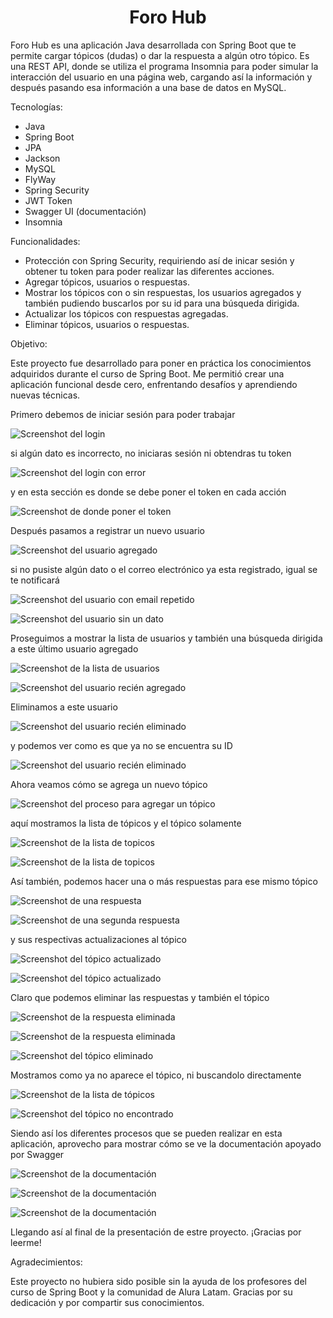 <h1 align="center"> Foro Hub </h1>
Foro Hub es una aplicación Java desarrollada con Spring Boot que te permite cargar tópicos (dudas) o dar la respuesta a algún otro tópico. Es una REST API, donde se utiliza el programa Insomnia para poder simular la interacción del usuario en una página web, cargando así la información y después pasando esa información a una base de datos en MySQL.

Tecnologías:

- Java
- Spring Boot
- JPA
- Jackson
- MySQL
- FlyWay
- Spring Security
- JWT Token
- Swagger UI (documentación)
- Insomnia

Funcionalidades:

- Protección con Spring Security, requiriendo así de inicar sesión y obtener tu token para poder realizar las diferentes acciones.
- Agregar tópicos, usuarios o respuestas.
- Mostrar los tópicos con o sin respuestas, los usuarios agregados y también pudiendo buscarlos por su id para una búsqueda dirigida.
- Actualizar los tópicos con respuestas agregadas.
- Eliminar tópicos, usuarios o respuestas.

Objetivo:

Este proyecto fue desarrollado para poner en práctica los conocimientos adquiridos durante el curso de Spring Boot. Me permitió crear una aplicación funcional desde cero, enfrentando desafíos y aprendiendo nuevas técnicas.

Primero debemos de iniciar sesión para poder trabajar

![Screenshot del login](https://github.com/Gasca78/Foro-Hub/blob/main/login_correcto.png)

si algún dato es incorrecto, no iniciaras sesión ni obtendras tu token

![Screenshot del login con error](https://github.com/Gasca78/Foro-Hub/blob/main/login_incorrecto.png)

y en esta sección es donde se debe poner el token en cada acción

![Screenshot de donde poner el token](https://github.com/Gasca78/Foro-Hub/blob/main/poner_token.png)

Después pasamos a registrar un nuevo usuario

![Screenshot del usuario agregado](https://github.com/Gasca78/Foro-Hub/blob/main/agregar_usuario.png)

si no pusiste algún dato o el correo electrónico ya esta registrado, igual se te notificará

![Screenshot del usuario con email repetido](https://github.com/Gasca78/Foro-Hub/blob/main/agregar_usuario_repetido.png)

![Screenshot del usuario sin un dato](https://github.com/Gasca78/Foro-Hub/blob/main/agregar_usuario_falta_dato.png)

Proseguimos a mostrar la lista de usuarios y también una búsqueda dirigida a este último usuario agregado

![Screenshot de la lista de usuarios](https://github.com/Gasca78/Foro-Hub/blob/main/listar_usuarios.png)

![Screenshot del usuario recién agregado](https://github.com/Gasca78/Foro-Hub/blob/main/lista_usuario_id.png)

Eliminamos a este usuario

![Screenshot del usuario recién eliminado](https://github.com/Gasca78/Foro-Hub/blob/main/eliminar_usuario.png)

y podemos ver como es que ya no se encuentra su ID

![Screenshot del usuario recién eliminado](https://github.com/Gasca78/Foro-Hub/blob/main/listar_usuarios_inexistente.png)

Ahora veamos cómo se agrega un nuevo tópico

![Screenshot del proceso para agregar un tópico](https://github.com/Gasca78/Foro-Hub/blob/main/agregar_topico.png)

aquí mostramos la lista de tópicos y el tópico solamente

![Screenshot de la lista de topicos](https://github.com/Gasca78/Foro-Hub/blob/main/listar_topicos.png)

![Screenshot de la lista de topicos](https://github.com/Gasca78/Foro-Hub/blob/main/lista_topico_sin_respuesta.png)

Así también, podemos hacer una o más respuestas para ese mismo tópico

![Screenshot de una respuesta](https://github.com/Gasca78/Foro-Hub/blob/main/agregar_respuesta.png)

![Screenshot de una segunda respuesta](https://github.com/Gasca78/Foro-Hub/blob/main/agregar_respuesta_2.png)

y sus respectivas actualizaciones al tópico

![Screenshot del tópico actualizado](https://github.com/Gasca78/Foro-Hub/blob/main/actualizar_topico.png)

![Screenshot del tópico actualizado](https://github.com/Gasca78/Foro-Hub/blob/main/actualizar_topico_2.png)

Claro que podemos eliminar las respuestas y también el tópico

![Screenshot de la respuesta eliminada](https://github.com/Gasca78/Foro-Hub/blob/main/eliminar_respuesta.png)

![Screenshot de la respuesta eliminada](https://github.com/Gasca78/Foro-Hub/blob/main/respuesta_eliminada_de_topico.png)

![Screenshot del tópico eliminado](https://github.com/Gasca78/Foro-Hub/blob/main/eliminar_topico.png)

Mostramos como ya no aparece el tópico, ni buscandolo directamente

![Screenshot de la lista de tópicos](https://github.com/Gasca78/Foro-Hub/blob/main/topico_eliminado_no_lista.png)

![Screenshot del tópico no encontrado](https://github.com/Gasca78/Foro-Hub/blob/main/topico_eliminado_no_encontrado.png)

Siendo así los diferentes procesos que se pueden realizar en esta aplicación, aprovecho para mostrar cómo se ve la documentación apoyado por Swagger

![Screenshot de la documentación](https://github.com/Gasca78/Foro-Hub/blob/main/documentacion.png)

![Screenshot de la documentación](https://github.com/Gasca78/Foro-Hub/blob/main/documentacion_2.png)

![Screenshot de la documentación](https://github.com/Gasca78/Foro-Hub/blob/main/documentacion_3.png)

Llegando así al final de la presentación de estre proyecto. ¡Gracias por leerme!

Agradecimientos:

Este proyecto no hubiera sido posible sin la ayuda de los profesores del curso de Spring Boot y la comunidad de Alura Latam. Gracias por su dedicación y por compartir sus conocimientos.
